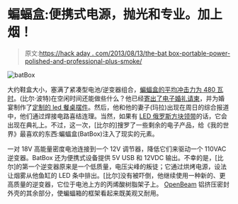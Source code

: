 # 蝙蝠盒:便携式电源，抛光和专业。加上烟！

> 原文:[https://hack aday . com/2013/08/13/the-bat box-portable-power-polished-and-professional-plus-smoke/](https://hackaday.com/2013/08/13/the-batbox-portable-power-polished-and-professional-plus-smoke/)

![batBox](../Images/87e89db4472f713f03f4f50d552c431f.png)

大约鞋盒大小，塞满了紧凑型电池/逆变器组合，[蝙蝠盒的平均冲击力为 480 瓦时](http://www.billporter.info/2013/08/03/fantastic-furlough-feature-batbox/)。(比尔·波特)在空闲时间还能做些什么？他已经[寄出了电子婚礼请柬](http://hackaday.com/2013/01/30/really-really-geeky-wedding-invitations/)，并为婚宴制作了[定制的 led 餐桌摆件](http://hackaday.com/2013/03/28/centerpieces-for-a-geeky-wedding/ "Centerpieces for a geeky wedding")。然后，他和他的妻子(玛拉)出现在周日的综合报道中，他们通过焊接电路喜结连理。当然，如果有 [LED 俄罗斯方块领带](http://hackaday.com/2013/06/25/led-tie-plays-tetris/)的话，它会出现在典礼上。不过，这一次，[比尔的]搜罗了一些剩余的电子产品，给《我的世界》最喜欢的东西:蝙蝠盒(BatBox)注入了现实的元素。

一对 18V 高能量密度电池连接到一个 12V 调节器，降低它们来驱动一个 110VAC 逆变器。BatBox 还为便携式设备提供 5V USB 和 12VDC 输出。不幸的是，[比尔]的第一个逆变器原来是一个低质量，电压尖峰的叛徒；它通过烘烤电源，设法让烟雾从他鱼缸的 LED 条中排出。[比尔]没有被吓倒，他继续使用一种新的、更高质量的逆变器，它位于电池上方的丙烯酸树脂架子上。 [OpenBeam](http://www.kickstarter.com/projects/ttstam/openbeam-an-open-source-miniature-construction-sys) 铝挤压密封外壳的其余部分，使蝙蝠箱的框架看起来既美观又耐用。